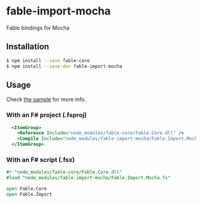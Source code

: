 # fable-import-mocha

Fable bindings for Mocha

## Installation

```sh
$ npm install --save fable-core
$ npm install --save-dev fable-import-mocha
```

## Usage

Check [the sample](http://fable-compiler.github.io/samples/mocha/) for more info.

### With an F# project (.fsproj)

```xml
  <ItemGroup>
    <Reference Include="node_modules/fable-core/Fable.Core.dll" />
    <Compile Include="node_modules/fable-import-mocha/Fable.Import.Mocha.fs" />
  </ItemGroup>
```

### With an F# script (.fsx)

```fsharp
#r "node_modules/fable-core/Fable.Core.dll"
#load "node_modules/fable-import-mocha/Fable.Import.Mocha.fs"

open Fable.Core
open Fable.Import
```
